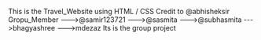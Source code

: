This is the Travel_Website using HTML / CSS
Credit to @abhisheksir
Gropu_Member
--->@samir123721
--->@sasmita
--->@subhasmita
--->bhagyashree
--->mdezaz
Its is the group project
